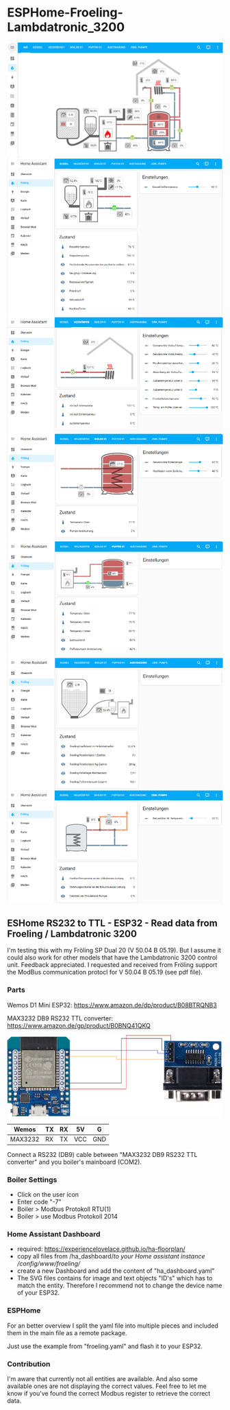 # ESPHome-Froeling-Lambdatronic_3200

![Dashboard - AllInOne](docs/ha_dashboard_aio.png)
![Dashboard - Kessel](docs/ha_dashboard_kessel.png)
![Dashboard - Heizkörper](docs/ha_dashboard_heizkoerper.png)
![Dashboard - Boiler 01](docs/ha_dashboard_boiler01.png)
![Dashboard - Puffer 01](docs/ha_dashboard_puffer01.png)
![Dashboard - Austragung](docs/ha_dashboard_austragung.png)
![Dashboard - Zirkulationspumpe](docs/ha_dashboard_zirk-pumpe.png)

## ESHome RS232 to TTL - ESP32 - Read data from Froeling / Lambdatronic 3200

I'm testing this with my Fröling SP Dual 20 (V 50.04 B 05.19). But I assume it could also work for other models that have the Lambdatronic 3200 control unit. Feedback appreciated.
I requested and received from Fröling support the ModBus communication protocl for V 50.04 B 05.19 (see pdf file).

### Parts
  
Wemos D1 Mini ESP32:
<https://www.amazon.de/dp/product/B08BTRQNB3>

MAX3232 DB9 RS232 TTL converter:
<https://www.amazon.de/gp/product/B0BNQ41QKQ>

![wiring diagram](docs/wemos-rs3232-ttl.png)
  
|  Wemos | TX  | RX  | 5V  | G  |
|---|---|---|---|---|
| MAX3232  | RX  |  TX |  VCC | GND  |

Connect a RS232 (DB9) cable between "MAX3232 DB9 RS232 TTL converter" and you boiler's mainboard (COM2).

### Boiler Settings

- Click on the user icon
- Enter code "-7"
- Boiler > Modbus Protokoll RTU(1)
- Boiler > use Modbus Protokoll 2014

### Home Assistant Dashboard

- required: <https://experiencelovelace.github.io/ha-floorplan/>
- copy all files from /ha_dashboard/*to your Home assistant instance /config/www/froeling/*
- create a new Dashboard and add the content of "ha_dashboard.yaml"
- The SVG files contains for image and text objects "ID's" which has to match the entity. Therefore I recommend not to change the device name of your ESP32.

### ESPHome

For an better overview I split the yaml file into multiple pieces and included them in the main file as a remote package.
  
Just use the example from "froeling.yaml" and flash it to your ESP32.

### Contribution
  
I'm aware that currently not all entities are available. And also some available ones are not displaying the correct values. Feel free to let me know if you've found the correct Modbus register to retrieve the correct data.
